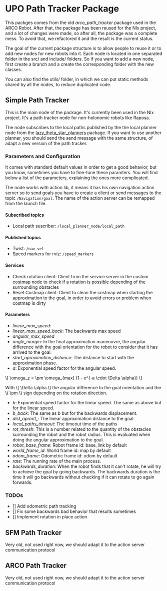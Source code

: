 <script type="text/javascript"
src="https://cdnjs.cloudflare.com/ajax/libs/mathjax/2.7.0/MathJax.js?config=TeX-AMS_CHTML"></script>

# UPO Path Tracker Package

This packges comes from the old *arco_path_tracker* package used in the ARCO Robot. After that, the package has been reused for the NIx project, and a lot of changes were made, so after all, the package was a complete mess. To avoid that, we refactored it and the result is the current status. 

The goal of the current package structure is to allow people to reuse it or to add new nodes for new robots into it. Each node is located in one separated folder in the src/ and include/ folders. So if you want to add a new node, first create a branch and a create the corresponding folder with the new classes. 

You can also find the utils/ folder, in which we can put static methods shared by all the nodes, to reduce duplicated code. 

## Simple Path Tracker

This is the main node of the package. It's currently been used in the NIx project. It's a path tracker node for non-holonomic robots like Raposa. 

The node subscribes to the local paths published by the the local planner node from the [lazy_theta_star_planners](https://github.com/robotics-upo/lazy_theta_star_planners) package. If you want to use another planner, you should send the send message with the same structure, of adapt a new version of the path tracker. 

### Parameters and Configuration

It comes with standard default values in order to get a good behavior, but you know, sometimes you have to fine-tune these paramters. You will find below a list of the parameters, explaining the ones more complicated.

The node works with action lib, it means it has his own navigation action server so to send goals you have to create a client or send messages to the topic ```/Navigation/goal```. The name of the action server can be remapped from the launch file. 

#### Subscribed topics

 - Local path suscriber: ```/local_planner_node/local_path```

#### Published topics
 - Twist:  ```/nav_vel```
 - Speed markers for rviz:  ```/speed_markers```

#### Services

 - Check rotation client: Client from the service server in the custom costmap node to check if a rotation is possible depending of the surrounding obstacles
 - Reset Costmap client: Client to clean the costmap when starting the approximation to the goal, in order to avoid errors or problem when costmap is dirty

#### Parameters

 - *linear_max_speed*: 
 - *linear_max_speed_back*: The backwards max speed
 - *angular_max_speed*
 - *angle_margin*: In the final approximation maneouvre, the angular difference with the goal orientation for the robot to consider that it has arrived to the goal. 
 - *start_aproximation_distance*: The distance to start with the approximation phase.
 - *a*: Exponential speed factor for the angular speed.
 
 \\[ \omega_z = \pm \omega_{max} (1 - e^{-a \cdot \Delta \alpha}) \\]
 
 With \\( \Delta \alpha \\) the angular difference to the goal orientation and the \\( \pm \\) sign depending on the rotation direction. 

 - *b*: Exponential speed factor for the linear speed. The same as above but for the linear speed.
 - *b_back*: The same as *b* but for the backwards displacement. 
 - *dist_aprox1_*: The linear approximation distance to the goal
 - *local_paths_timeout*: The timeout time of the paths
 - *rot_thresh*: This is a number related to the quantity of the obstacles surrounding the robot and the robot radius. This is evaluated when doing the angular approximation to the goal.
 - *robot_base_frame*: Robot frame id: base_link by default
 - *world_frame_id*: World frame id: map by default
 - *odom_frame*: Odometric frame id: odom by default
 - *rate*: The running rate of the main process. 
 - *backwards_duration*: When the robot finds that it can't rotate, he will try to achieve the goal by going backwards. The backwards duration is the time it will go backwards without checking if it can rotate to go again forwards.


### TODOs

 - [] Add odometric path tracking
 - [] Fix some backwards bad behavior that results sometimes 
 - [] Implement rotation in place action


## SFM Path Tracker

Very old, not used right now, we should adapt it to the action server communication protocol

## ARCO Path Tracker

Very old, not used right now, we should adapt it to the action server communication protocol
